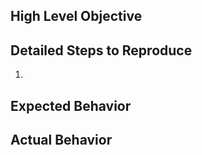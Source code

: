 ## High Level Objective

<!-- Specify the high-level objective or the desired outcome of addressing this issue. -->

## Detailed Steps to Reproduce 

<!-- Provide a step-by-step description on how to reproduce the issue. -->
1. 

## Expected Behavior

<!-- Describe the expected behavior. -->

## Actual Behavior

<!-- Describe the actual behavior observed, providing any relevant links, screenshots, or error messages. -->
